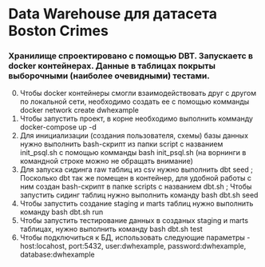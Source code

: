 # Data Warehouse для датасета Boston Crimes

### Хранилище спроектировано с помощью DBT. Запускаетс в docker контейнерах. Данные в таблицах покрыты выборочными (наиболее очевидными) тестами.

0. Чтобы docker контейнеры смогли взаимодействовать друг с другом по локальной сети, необходимо создать ее с помощью комманды docker network create dwhexample
1. Чтобы запустить проект, в корне необходимо выполнить комманду docker-compose up -d
2. Для инициализации (создания пользователя, схемы) базы данных нужно выполнить bash-скрипт из папки script с названием init_psql.sh с помощью комманды bash init_psql.sh (на ворнинги в командной строке можно не обращать внимание)
3. Для запуска сидинга raw таблиц из csv нужно выполнить dbt seed ; Посколько dbt так же помещен в контейнер, для удобной работы с ним создан bash-скрипт в папке scripts с названием dbt.sh ; Чтобы запустить сидинг таблиц нужно выполнить команду bash dbt.sh seed
4. Чтобы запустить создание staging и marts таблиц нужно выполнить команду bash dbt.sh run
5. Чтобы запустить тестирование данных в созданых staging и marts таблицах, нужно выполнить команду bash dbt.sh test
6. Чтобы подключиться к БД, использовать следующие параметры - host:locahost, port:5432, user:dwhexample, password:dwhexample, database:dwhexample